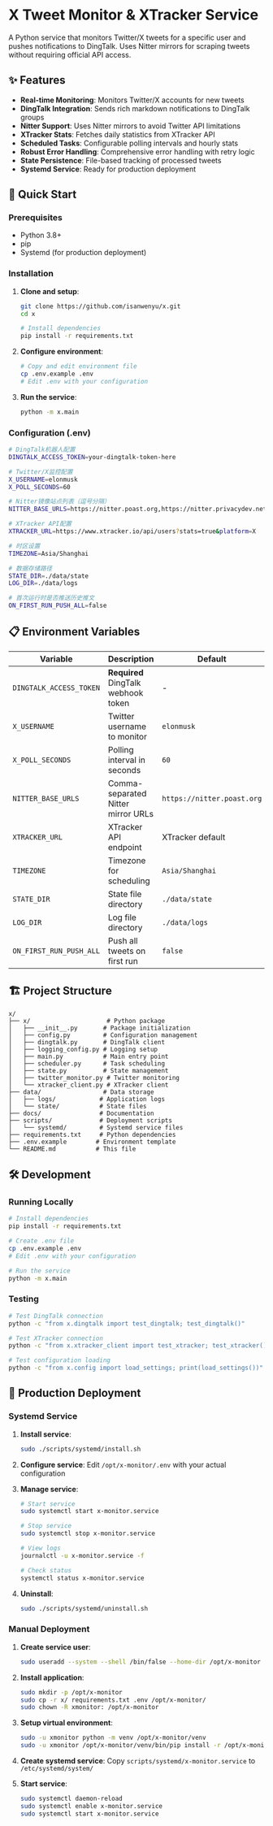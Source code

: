 # X Tweet Monitor & XTracker Service

A Python service that monitors Twitter/X tweets for a specific user and pushes notifications to DingTalk. Uses Nitter mirrors for scraping tweets without requiring official API access.

## ✨ Features

- **Real-time Monitoring**: Monitors Twitter/X accounts for new tweets
- **DingTalk Integration**: Sends rich markdown notifications to DingTalk groups
- **Nitter Support**: Uses Nitter mirrors to avoid Twitter API limitations
- **XTracker Stats**: Fetches daily statistics from XTracker API
- **Scheduled Tasks**: Configurable polling intervals and hourly stats
- **Robust Error Handling**: Comprehensive error handling with retry logic
- **State Persistence**: File-based tracking of processed tweets
- **Systemd Service**: Ready for production deployment

## 🚀 Quick Start

### Prerequisites

- Python 3.8+
- pip
- Systemd (for production deployment)

### Installation

1. **Clone and setup**:
   ```bash
   git clone https://github.com/isanwenyu/x.git
   cd x
   
   # Install dependencies
   pip install -r requirements.txt
   ```

2. **Configure environment**:
   ```bash
   # Copy and edit environment file
   cp .env.example .env
   # Edit .env with your configuration
   ```

3. **Run the service**:
   ```bash
   python -m x.main
   ```

### Configuration (.env)

```bash
# DingTalk机器人配置
DINGTALK_ACCESS_TOKEN=your-dingtalk-token-here

# Twitter/X监控配置
X_USERNAME=elonmusk
X_POLL_SECONDS=60

# Nitter镜像站点列表（逗号分隔）
NITTER_BASE_URLS=https://nitter.poast.org,https://nitter.privacydev.net,https://nitter.cz

# XTracker API配置
XTRACKER_URL=https://www.xtracker.io/api/users?stats=true&platform=X

# 时区设置
TIMEZONE=Asia/Shanghai

# 数据存储路径
STATE_DIR=./data/state
LOG_DIR=./data/logs

# 首次运行时是否推送历史推文
ON_FIRST_RUN_PUSH_ALL=false
```

## 📋 Environment Variables

| Variable | Description | Default |
|----------|-------------|---------|
| `DINGTALK_ACCESS_TOKEN` | **Required** DingTalk webhook token | - |
| `X_USERNAME` | Twitter username to monitor | `elonmusk` |
| `X_POLL_SECONDS` | Polling interval in seconds | `60` |
| `NITTER_BASE_URLS` | Comma-separated Nitter mirror URLs | `https://nitter.poast.org` |
| `XTRACKER_URL` | XTracker API endpoint | XTracker default |
| `TIMEZONE` | Timezone for scheduling | `Asia/Shanghai` |
| `STATE_DIR` | State file directory | `./data/state` |
| `LOG_DIR` | Log file directory | `./data/logs` |
| `ON_FIRST_RUN_PUSH_ALL` | Push all tweets on first run | `false` |

## 🏗️ Project Structure

```
x/
├── x/                     # Python package
│   ├── __init__.py       # Package initialization
│   ├── config.py         # Configuration management
│   ├── dingtalk.py       # DingTalk client
│   ├── logging_config.py # Logging setup
│   ├── main.py           # Main entry point
│   ├── scheduler.py      # Task scheduling
│   ├── state.py          # State management
│   ├── twitter_monitor.py # Twitter monitoring
│   └── xtracker_client.py # XTracker client
├── data/                 # Data storage
│   ├── logs/            # Application logs
│   └── state/           # State files
├── docs/                # Documentation
├── scripts/             # Deployment scripts
│   └── systemd/         # Systemd service files
├── requirements.txt     # Python dependencies
├── .env.example        # Environment template
└── README.md           # This file
```

## 🛠️ Development

### Running Locally

```bash
# Install dependencies
pip install -r requirements.txt

# Create .env file
cp .env.example .env
# Edit .env with your configuration

# Run the service
python -m x.main
```

### Testing

```bash
# Test DingTalk connection
python -c "from x.dingtalk import test_dingtalk; test_dingtalk()"

# Test XTracker connection  
python -c "from x.xtracker_client import test_xtracker; test_xtracker()"

# Test configuration loading
python -c "from x.config import load_settings; print(load_settings())"
```

## 🚀 Production Deployment

### Systemd Service

1. **Install service**:
   ```bash
   sudo ./scripts/systemd/install.sh
   ```

2. **Configure service**:
   Edit `/opt/x-monitor/.env` with your actual configuration

3. **Manage service**:
   ```bash
   # Start service
   sudo systemctl start x-monitor.service
   
   # Stop service
   sudo systemctl stop x-monitor.service
   
   # View logs
   journalctl -u x-monitor.service -f
   
   # Check status
   systemctl status x-monitor.service
   ```

4. **Uninstall**:
   ```bash
   sudo ./scripts/systemd/uninstall.sh
   ```

### Manual Deployment

1. **Create service user**:
   ```bash
   sudo useradd --system --shell /bin/false --home-dir /opt/x-monitor xmonitor
   ```

2. **Install application**:
   ```bash
   sudo mkdir -p /opt/x-monitor
   sudo cp -r x/ requirements.txt .env /opt/x-monitor/
   sudo chown -R xmonitor: /opt/x-monitor
   ```

3. **Setup virtual environment**:
   ```bash
   sudo -u xmonitor python -m venv /opt/x-monitor/venv
   sudo -u xmonitor /opt/x-monitor/venv/bin/pip install -r /opt/x-monitor/requirements.txt
   ```

4. **Create systemd service**:
   Copy `scripts/systemd/x-monitor.service` to `/etc/systemd/system/`

5. **Start service**:
   ```bash
   sudo systemctl daemon-reload
   sudo systemctl enable x-monitor.service
   sudo systemctl start x-monitor.service
   ```